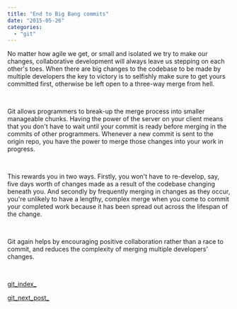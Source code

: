 ```yaml
---
title: "End to Big Bang commits"
date: "2015-05-26"
categories: 
  - "git"
---
```


No matter how agile we get, or small and isolated we try to make our changes, collaborative development will always leave us stepping on each other's toes. When there are big changes to the codebase to be made by multiple developers the key to victory is to selfishly make sure to get yours committed first, otherwise be left open to a three-way merge from hell.

 

Git allows programmers to break-up the merge process into smaller manageable chunks. Having the power of the server on your client means that you don't have to wait until your commit is ready before merging in the commits of other programmers. Whenever a new commit is sent to the origin repo, you have the power to merge those changes into your work in progress.

 

This rewards you in two ways. Firstly, you won't have to re-develop, say, five days worth of changes made as a result of the codebase changing beneath you. And secondly by frequently merging in changes as they occur, you're unlikely to have a lengthy, complex merge when you come to commit your completed work because it has been spread out across the lifespan of the change.

 

Git again helps by encouraging positive collaboration rather than a race to commit, and reduces the complexity of merging multiple developers' changes.

 

[git\_index\_](http://lifebeyondfife.com/git/)

[git\_next\_post\_](http://lifebeyondfife.com/init-clone-and-origin/)
